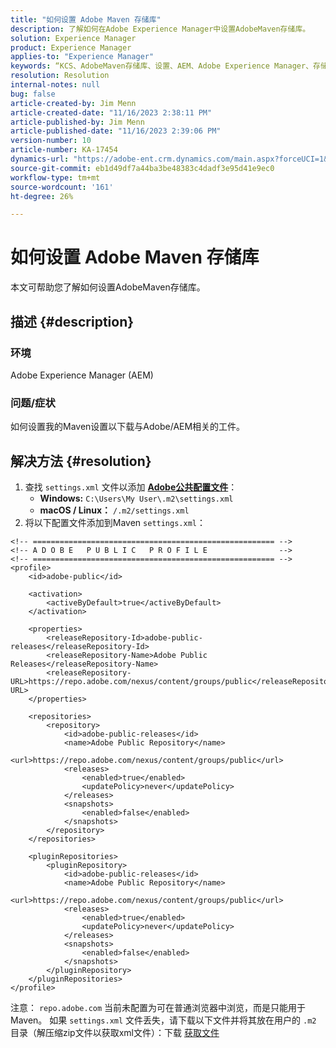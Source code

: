 ```yaml
---
title: "如何设置 Adobe Maven 存储库"
description: 了解如何在Adobe Experience Manager中设置AdobeMaven存储库。
solution: Experience Manager
product: Experience Manager
applies-to: "Experience Manager"
keywords: “KCS、AdobeMaven存储库、设置、AEM、Adobe Experience Manager、存储库、操作方法”
resolution: Resolution
internal-notes: null
bug: false
article-created-by: Jim Menn
article-created-date: "11/16/2023 2:38:11 PM"
article-published-by: Jim Menn
article-published-date: "11/16/2023 2:39:06 PM"
version-number: 10
article-number: KA-17454
dynamics-url: "https://adobe-ent.crm.dynamics.com/main.aspx?forceUCI=1&pagetype=entityrecord&etn=knowledgearticle&id=deda13c2-8d84-ee11-8179-6045bd006268"
source-git-commit: eb1d49df7a44ba3be48383c4dadf3e95d41e9ec0
workflow-type: tm+mt
source-wordcount: '161'
ht-degree: 26%

---
```


# 如何设置 Adobe Maven 存储库


本文可帮助您了解如何设置AdobeMaven存储库。

## 描述 {#description}


### <b>环境</b>

Adobe Experience Manager (AEM)



### <b>问题/症状</b>

如何设置我的Maven设置以下载与Adobe/AEM相关的工件。


## 解决方法 {#resolution}


1. 查找 `settings.xml` 文件以添加 <b>[Adobe公共配置文件](https://repo.adobe.com/index.html)</b>：
   - <b>Windows:</b> `C:\Users\My User\.m2\settings.xml`
   - <b> macOS / Linux：</b> `/.m2/settings.xml`
2. 将以下配置文件添加到Maven `settings.xml`：



```
<!-- ====================================================== -->
<!-- A D O B E   P U B L I C   P R O F I L E                -->
<!-- ====================================================== -->
<profile>
    <id>adobe-public</id>

    <activation>
        <activeByDefault>true</activeByDefault>
    </activation>

    <properties>
        <releaseRepository-Id>adobe-public-releases</releaseRepository-Id>
        <releaseRepository-Name>Adobe Public Releases</releaseRepository-Name>
        <releaseRepository-URL>https://repo.adobe.com/nexus/content/groups/public</releaseRepository-URL>
    </properties>

    <repositories>
        <repository>
            <id>adobe-public-releases</id>
            <name>Adobe Public Repository</name>
            <url>https://repo.adobe.com/nexus/content/groups/public</url>
            <releases>
                <enabled>true</enabled>
                <updatePolicy>never</updatePolicy>
            </releases>
            <snapshots>
                <enabled>false</enabled>
            </snapshots>
        </repository>
    </repositories>

    <pluginRepositories>
        <pluginRepository>
            <id>adobe-public-releases</id>
            <name>Adobe Public Repository</name>
            <url>https://repo.adobe.com/nexus/content/groups/public</url>
            <releases>
                <enabled>true</enabled>
                <updatePolicy>never</updatePolicy>
            </releases>
            <snapshots>
                <enabled>false</enabled>
            </snapshots>
        </pluginRepository>
    </pluginRepositories>
</profile>
```


注意： `repo.adobe.com` 当前未配置为可在普通浏览器中浏览，而是只能用于Maven。 如果 `settings.xml` 文件丢失，请下载以下文件并将其放在用户的 `.m2` 目录（解压缩zip文件以获取xml文件）：下载 [获取文件](https://helpx.adobe.com/content/dam/help/en/experience-manager/kb/SetUpTheAdobeMavenRepository/jcr_content/main-pars/download_section/download-1/settings_xml.zip)
